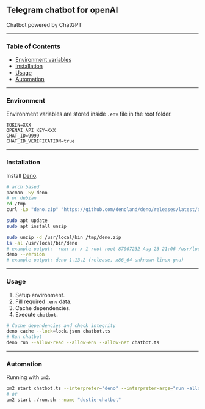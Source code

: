 ## Telegram chatbot for openAI

Chatbot powered by ChatGPT

---

### Table of Contents

- [Environment variables](#environment)
- [Installation](#installation)
- [Usage](#usage)
- [Automation](#automation)

---

### Environment

Environment variables are stored inside `.env` file in the root folder.

```dotenv
TOKEN=XXX
OPENAI_API_KEY=XXX
CHAT_ID=9999
CHAT_ID_VERIFICATION=true
```

---

### Installation

Install [Deno](https://deno.land/).

```bash
# arch based
pacman -Sy deno
# or debian
cd /tmp
curl -Lo "deno.zip" "https://github.com/denoland/deno/releases/latest/download/deno-x86_64-unknown-linux-gnu.zip"

sudo apt update
sudo apt install unzip

sudo unzip -d /usr/local/bin /tmp/deno.zip
ls -al /usr/local/bin/deno
# example output: -rwxr-xr-x 1 root root 87007232 Aug 23 21:06 /usr/local/bin/deno
deno --version
# example output: deno 1.13.2 (release, x86_64-unknown-linux-gnu)
```

---

### Usage
1. Setup environment.
2. Fill required `.env` data.
3. Cache dependencies.
4. Execute `chatbot`.

```bash
# Cache dependencies and check integrity
deno cache --lock=lock.json chatbot.ts
# Run chatbot
deno run --allow-read --allow-env --allow-net chatbot.ts
```

---

### Automation

Running with `pm2`.

```bash
pm2 start chatbot.ts --interpreter="deno" --interpreter-args="run -allow-read --allow-env --allow-net" --name "dustie-chatbot"
# or
pm2 start ./run.sh --name "dustie-chatbot"
```
